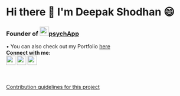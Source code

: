 # Hi there 👋 I'm Deepak Shodhan 😄


### Founder of <img src="https://lh3.googleusercontent.com/e5c5RCaAy06dz7okDw_SiZCG20xv6ptIaw9SZcnASGynaaGVG__QFCFDUZ9395X85j6IU4GrOORX6X7cT4a3bP8=w1280" width="25" height="25" />[psychApp](bit.ly/get_pstchApp)


• You can also check out my Portfolio [here](https://deshodhan.github.io/)</br>
**Connect with me:**</br>
[<img src="https://camo.githubusercontent.com/aecaf87326884e8b0466bb799265a13fee7586246ebda3e066cb7fad82a1fd23/68747470733a2f2f63646e2e6a7364656c6976722e6e65742f6e706d2f73696d706c652d69636f6e7340332e302e312f69636f6e732f696e7374616772616d2e737667" width="25" height="25"/>](https://www.instagram.com/psychup_/?hl=en)
[<img src="https://camo.githubusercontent.com/28bbd2596707954793abeff9eb24d343c1c78b7bf184b90294b4b190c6097a65/68747470733a2f2f63646e2e6a7364656c6976722e6e65742f6e706d2f73696d706c652d69636f6e7340332e302e312f69636f6e732f6c696e6b6564696e2e737667" width="25" height="25" target="google.com"/>](https://www.linkedin.com/in/deepak-shodhan/)
[<img src="https://lh4.googleusercontent.com/R_6DRAJyBuSs7a9fG1DsBqJ511ca4boROLIY6tfDohTYg0VlgxQKx_-DXtT2LCW00S_LQNS7xLoKG-dEuSbodhA=w1280" width="25" height="25"/>](https://play.google.com/store/apps/details?id=com.psych.projectpsych)


</br></br>
[Contribution guidelines for this project](docs/CONTRIBUTING.md)
<!--
**deShodhan/deShodhan** is a ✨ _special_ ✨ repository because its `README.md` (this file) appears on your GitHub profile.

Here are some ideas to get you started:

- 🔭 I’m currently working on ...
- 🌱 I’m currently learning ...
- 👯 I’m looking to collaborate on ...
- 🤔 I’m looking for help with ...
- 💬 Ask me about ...
- 📫 How to reach me: ...
- 😄 Pronouns: ...
- ⚡ Fun fact: ...
-->
